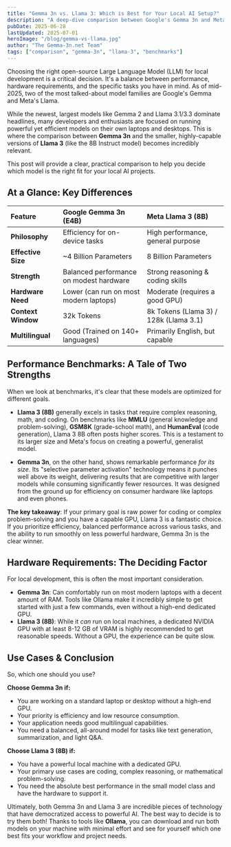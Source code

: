 ```yaml
---
title: "Gemma 3n vs. Llama 3: Which is Best for Your Local AI Setup?"
description: "A deep-dive comparison between Google's Gemma 3n and Meta's Llama 3 for local development. We analyze benchmarks, hardware needs, and use cases to help you choose."
pubDate: 2025-06-28
lastUpdated: 2025-07-01
heroImage: "/blog/gemma-vs-llama.jpg"
author: "The Gemma-3n.net Team"
tags: ["comparison", "gemma-3n", "llama-3", "benchmarks"]
---
```


Choosing the right open-source Large Language Model (LLM) for local development is a critical decision. It's a balance between performance, hardware requirements, and the specific tasks you have in mind. As of mid-2025, two of the most talked-about model families are Google's Gemma and Meta's Llama.

While the newest, largest models like Gemma 2 and Llama 3.1/3.3 dominate headlines, many developers and enthusiasts are focused on running powerful yet efficient models on their own laptops and desktops. This is where the comparison between **Gemma 3n** and the smaller, highly-capable versions of **Llama 3** (like the 8B Instruct model) becomes incredibly relevant.

This post will provide a clear, practical comparison to help you decide which model is the right fit for your local AI projects.

## At a Glance: Key Differences

| Feature | Google Gemma 3n (E4B) | Meta Llama 3 (8B) |
| :--- | :--- | :--- |
| **Philosophy** | Efficiency for on-device tasks | High performance, general purpose |
| **Effective Size** | ~4 Billion Parameters | 8 Billion Parameters |
| **Strength** | Balanced performance on modest hardware | Strong reasoning & coding skills |
| **Hardware Need** | Lower (can run on most modern laptops) | Moderate (requires a good GPU) |
| **Context Window** | 32k Tokens | 8k Tokens (Llama 3) / 128k (Llama 3.1) |
| **Multilingual** | Good (Trained on 140+ languages) | Primarily English, but capable |

## Performance Benchmarks: A Tale of Two Strengths

When we look at benchmarks, it's clear that these models are optimized for different goals.

*   **Llama 3 (8B)** generally excels in tasks that require complex reasoning, math, and coding. On benchmarks like **MMLU** (general knowledge and problem-solving), **GSM8K** (grade-school math), and **HumanEval** (code generation), Llama 3 8B often posts higher scores. This is a testament to its larger size and Meta's focus on creating a powerful, generalist model.

*   **Gemma 3n**, on the other hand, shows remarkable performance *for its size*. Its "selective parameter activation" technology means it punches well above its weight, delivering results that are competitive with larger models while consuming significantly fewer resources. It was designed from the ground up for efficiency on consumer hardware like laptops and even phones.

**The key takeaway**: If your primary goal is raw power for coding or complex problem-solving and you have a capable GPU, Llama 3 is a fantastic choice. If you prioritize efficiency, balanced performance across various tasks, and the ability to run smoothly on less powerful hardware, Gemma 3n is the clear winner.

## Hardware Requirements: The Deciding Factor

For local development, this is often the most important consideration.

*   **Gemma 3n**: Can comfortably run on most modern laptops with a decent amount of RAM. Tools like Ollama make it incredibly simple to get started with just a few commands, even without a high-end dedicated GPU.
*   **Llama 3 (8B)**: While it *can* run on local machines, a dedicated NVIDIA GPU with at least 8-12 GB of VRAM is highly recommended to get reasonable speeds. Without a GPU, the experience can be quite slow.

## Use Cases & Conclusion

So, which one should you use?

**Choose Gemma 3n if:**
*   You are working on a standard laptop or desktop without a high-end GPU.
*   Your priority is efficiency and low resource consumption.
*   Your application needs good multilingual capabilities.
*   You need a balanced, all-around model for tasks like text generation, summarization, and light Q&A.

**Choose Llama 3 (8B) if:**
*   You have a powerful local machine with a dedicated GPU.
*   Your primary use cases are coding, complex reasoning, or mathematical problem-solving.
*   You need the absolute best performance in the small model class and have the hardware to support it.

Ultimately, both Gemma 3n and Llama 3 are incredible pieces of technology that have democratized access to powerful AI. The best way to decide is to try them both! Thanks to tools like **Ollama**, you can download and run both models on your machine with minimal effort and see for yourself which one best fits your workflow and project needs. 